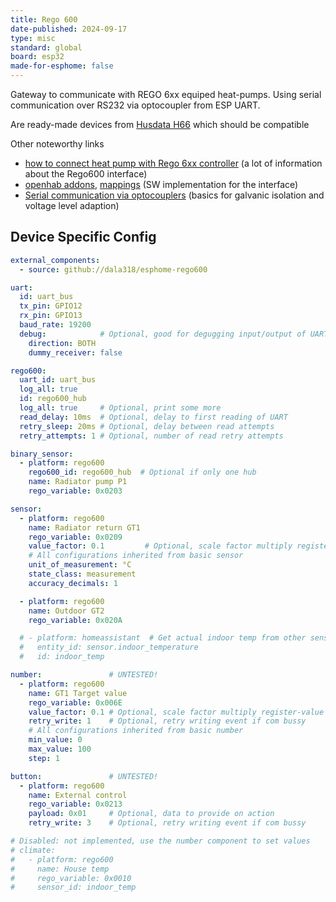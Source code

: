 ```yaml
---
title: Rego 600
date-published: 2024-09-17
type: misc
standard: global
board: esp32
made-for-esphome: false
---
```

<!--project-url: https://github.com/dala318/esphome-rego600-->

Gateway to communicate with REGO 6xx equiped heat-pumps. Using serial communication over RS232 via optocoupler from ESP UART.

Are ready-made devices from [Husdata H66](https://husdata.se/produkt/h66-wifi-gateway/) which should be compatible

Other noteworthy links
  - [how to connect heat pump with Rego 6xx controller](https://rago600.sourceforge.net/) (a lot of information about the Rego600 interface)
  - [openhab addons](https://github.com/openhab/openhab-addons/tree/main/bundles/org.openhab.binding.regoheatpump), [mappings](https://github.com/openhab/openhab-addons/blob/main/bundles/org.openhab.binding.regoheatpump/src/main/java/org/openhab/binding/regoheatpump/internal/rego6xx/RegoRegisterMapper.java) (SW implementation for the interface)
  - [Serial communication via optocouplers](https://forum.arduino.cc/t/serial-communication-via-optocouplers/686872/26) (basics for galvanic isolation and voltage level adaption)

## Device Specific Config

```yaml
external_components:
  - source: github://dala318/esphome-rego600

uart:
  id: uart_bus
  tx_pin: GPIO12
  rx_pin: GPIO13
  baud_rate: 19200
  debug:            # Optional, good for degugging input/output of UART
    direction: BOTH
    dummy_receiver: false

rego600:
  uart_id: uart_bus
  log_all: true
  id: rego600_hub
  log_all: true     # Optional, print some more
  read_delay: 10ms  # Optional, delay to first reading of UART
  retry_sleep: 20ms # Optional, delay between read attempts
  retry_attempts: 1 # Optional, number of read retry attempts

binary_sensor:
  - platform: rego600
    rego600_id: rego600_hub  # Optional if only one hub
    name: Radiator pump P1
    rego_variable: 0x0203

sensor:
  - platform: rego600
    name: Radiator return GT1
    rego_variable: 0x0209
    value_factor: 0.1         # Optional, scale factor multiply register-value -> real
    # All configurations inherited from basic sensor
    unit_of_measurement: °C
    state_class: measurement
    accuracy_decimals: 1

  - platform: rego600
    name: Outdoor GT2
    rego_variable: 0x020A

  # - platform: homeassistant  # Get actual indoor temp from other sensor, could also be a sensor read from rego600
  #   entity_id: sensor.indoor_temperature
  #   id: indoor_temp

number:               # UNTESTED!
  - platform: rego600
    name: GT1 Target value
    rego_variable: 0x006E
    value_factor: 0.1 # Optional, scale factor multiply register-value -> real
    retry_write: 1    # Optional, retry writing event if com bussy
    # All configurations inherited from basic number
    min_value: 0
    max_value: 100
    step: 1

button:               # UNTESTED!
  - platform: rego600
    name: External control
    rego_variable: 0x0213
    payload: 0x01     # Optional, data to provide on action
    retry_write: 3    # Optional, retry writing event if com bussy

# Disabled: not implemented, use the number component to set values
# climate:
#   - platform: rego600
#     name: House temp
#     rego_variable: 0x0010
#     sensor_id: indoor_temp
```
